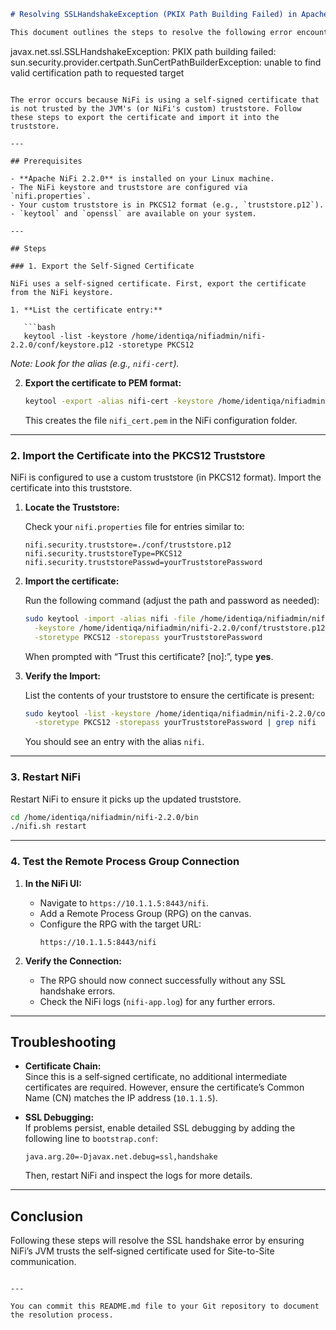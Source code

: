 ```markdown
# Resolving SSLHandshakeException (PKIX Path Building Failed) in Apache NiFi

This document outlines the steps to resolve the following error encountered when configuring a Remote Process Group (RPG) in NiFi:

```
javax.net.ssl.SSLHandshakeException: PKIX path building failed: 
sun.security.provider.certpath.SunCertPathBuilderException: unable to find valid certification path to requested target
```

The error occurs because NiFi is using a self‑signed certificate that is not trusted by the JVM's (or NiFi's custom) truststore. Follow these steps to export the certificate and import it into the truststore.

---

## Prerequisites

- **Apache NiFi 2.2.0** is installed on your Linux machine.
- The NiFi keystore and truststore are configured via `nifi.properties`.
- Your custom truststore is in PKCS12 format (e.g., `truststore.p12`).
- `keytool` and `openssl` are available on your system.

---

## Steps

### 1. Export the Self-Signed Certificate

NiFi uses a self‑signed certificate. First, export the certificate from the NiFi keystore.

1. **List the certificate entry:**

   ```bash
   keytool -list -keystore /home/identiqa/nifiadmin/nifi-2.2.0/conf/keystore.p12 -storetype PKCS12
   ```

   *Note: Look for the alias (e.g., `nifi-cert`).*

2. **Export the certificate to PEM format:**

   ```bash
   keytool -export -alias nifi-cert -keystore /home/identiqa/nifiadmin/nifi-2.2.0/conf/keystore.p12 -storetype PKCS12 -rfc -file /home/identiqa/nifiadmin/nifi-2.2.0/conf/nifi_cert.pem
   ```

   This creates the file `nifi_cert.pem` in the NiFi configuration folder.

---

### 2. Import the Certificate into the PKCS12 Truststore

NiFi is configured to use a custom truststore (in PKCS12 format). Import the certificate into this truststore.

1. **Locate the Truststore:**

   Check your `nifi.properties` file for entries similar to:

   ```properties
   nifi.security.truststore=./conf/truststore.p12
   nifi.security.truststoreType=PKCS12
   nifi.security.truststorePasswd=yourTruststorePassword
   ```

2. **Import the certificate:**

   Run the following command (adjust the path and password as needed):

   ```bash
   sudo keytool -import -alias nifi -file /home/identiqa/nifiadmin/nifi-2.2.0/conf/nifi_cert.pem \
     -keystore /home/identiqa/nifiadmin/nifi-2.2.0/conf/truststore.p12 \
     -storetype PKCS12 -storepass yourTruststorePassword
   ```

   When prompted with “Trust this certificate? [no]:”, type **yes**.

3. **Verify the Import:**

   List the contents of your truststore to ensure the certificate is present:

   ```bash
   sudo keytool -list -keystore /home/identiqa/nifiadmin/nifi-2.2.0/conf/truststore.p12 \
     -storetype PKCS12 -storepass yourTruststorePassword | grep nifi
   ```

   You should see an entry with the alias `nifi`.

---

### 3. Restart NiFi

Restart NiFi to ensure it picks up the updated truststore.

```bash
cd /home/identiqa/nifiadmin/nifi-2.2.0/bin
./nifi.sh restart
```

---

### 4. Test the Remote Process Group Connection

1. **In the NiFi UI:**
   - Navigate to `https://10.1.1.5:8443/nifi`.
   - Add a Remote Process Group (RPG) on the canvas.
   - Configure the RPG with the target URL:
     ```
     https://10.1.1.5:8443/nifi
     ```

2. **Verify the Connection:**
   - The RPG should now connect successfully without any SSL handshake errors.
   - Check the NiFi logs (`nifi-app.log`) for any further errors.

---

## Troubleshooting

- **Certificate Chain:**  
  Since this is a self‑signed certificate, no additional intermediate certificates are required. However, ensure the certificate’s Common Name (CN) matches the IP address (`10.1.1.5`).

- **SSL Debugging:**  
  If problems persist, enable detailed SSL debugging by adding the following line to `bootstrap.conf`:
  
  ```properties
  java.arg.20=-Djavax.net.debug=ssl,handshake
  ```
  
  Then, restart NiFi and inspect the logs for more details.

---

## Conclusion

Following these steps will resolve the SSL handshake error by ensuring NiFi’s JVM trusts the self‑signed certificate used for Site-to-Site communication.

```

---

You can commit this README.md file to your Git repository to document the resolution process.
